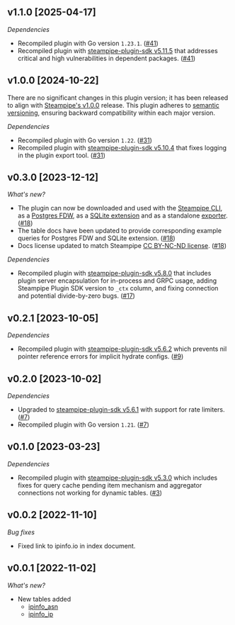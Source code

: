 ## v1.1.0 [2025-04-17]

_Dependencies_

- Recompiled plugin with Go version `1.23.1`. ([#41](https://github.com/turbot/steampipe-plugin-ipinfo/pull/41))
- Recompiled plugin with [steampipe-plugin-sdk v5.11.5](https://github.com/turbot/steampipe-plugin-sdk/blob/v5.11.5/CHANGELOG.md#v5115-2025-03-31) that addresses critical and high vulnerabilities in dependent packages. ([#41](https://github.com/turbot/steampipe-plugin-ipinfo/pull/41))

## v1.0.0 [2024-10-22]

There are no significant changes in this plugin version; it has been released to align with [Steampipe's v1.0.0](https://steampipe.io/changelog/steampipe-cli-v1-0-0) release. This plugin adheres to [semantic versioning](https://semver.org/#semantic-versioning-specification-semver), ensuring backward compatibility within each major version.

_Dependencies_

- Recompiled plugin with Go version `1.22`. ([#31](https://github.com/turbot/steampipe-plugin-ipinfo/pull/31))
- Recompiled plugin with [steampipe-plugin-sdk v5.10.4](https://github.com/turbot/steampipe-plugin-sdk/blob/develop/CHANGELOG.md#v5104-2024-08-29) that fixes logging in the plugin export tool. ([#31](https://github.com/turbot/steampipe-plugin-ipinfo/pull/31))

## v0.3.0 [2023-12-12]

_What's new?_

- The plugin can now be downloaded and used with the [Steampipe CLI](https://steampipe.io/docs), as a [Postgres FDW](https://steampipe.io/docs/steampipe_postgres/overview), as a [SQLite extension](https://steampipe.io/docs//steampipe_sqlite/overview) and as a standalone [exporter](https://steampipe.io/docs/steampipe_export/overview). ([#18](https://github.com/turbot/steampipe-plugin-ipinfo/pull/18))
- The table docs have been updated to provide corresponding example queries for Postgres FDW and SQLite extension. ([#18](https://github.com/turbot/steampipe-plugin-ipinfo/pull/18))
- Docs license updated to match Steampipe [CC BY-NC-ND license](https://github.com/turbot/steampipe-plugin-ipinfo/blob/main/docs/LICENSE). ([#18](https://github.com/turbot/steampipe-plugin-ipinfo/pull/18))

_Dependencies_

- Recompiled plugin with [steampipe-plugin-sdk v5.8.0](https://github.com/turbot/steampipe-plugin-sdk/blob/main/CHANGELOG.md#v580-2023-12-11) that includes plugin server encapsulation for in-process and GRPC usage, adding Steampipe Plugin SDK version to `_ctx` column, and fixing connection and potential divide-by-zero bugs. ([#17](https://github.com/turbot/steampipe-plugin-ipinfo/pull/17))

## v0.2.1 [2023-10-05]

_Dependencies_

- Recompiled plugin with [steampipe-plugin-sdk v5.6.2](https://github.com/turbot/steampipe-plugin-sdk/blob/main/CHANGELOG.md#v562-2023-10-03) which prevents nil pointer reference errors for implicit hydrate configs. ([#9](https://github.com/turbot/steampipe-plugin-ipinfo/pull/9))

## v0.2.0 [2023-10-02]

_Dependencies_

- Upgraded to [steampipe-plugin-sdk v5.6.1](https://github.com/turbot/steampipe-plugin-sdk/blob/main/CHANGELOG.md#v561-2023-09-29) with support for rate limiters. ([#7](https://github.com/turbot/steampipe-plugin-ipinfo/pull/7))
- Recompiled plugin with Go version `1.21`. ([#7](https://github.com/turbot/steampipe-plugin-ipinfo/pull/7))

## v0.1.0 [2023-03-23]

_Dependencies_

- Recompiled plugin with [steampipe-plugin-sdk v5.3.0](https://github.com/turbot/steampipe-plugin-sdk/blob/main/CHANGELOG.md#v530-2023-03-16) which includes fixes for query cache pending item mechanism and aggregator connections not working for dynamic tables. ([#3](https://github.com/turbot/steampipe-plugin-ipinfo/pull/3))

## v0.0.2 [2022-11-10]

_Bug fixes_

- Fixed link to ipinfo.io in index document.

## v0.0.1 [2022-11-02]

_What's new?_

- New tables added
  - [ipinfo_asn](https://hub.steampipe.io/plugins/turbot/ipinfo/tables/ipinfo_asn)
  - [ipinfo_ip](https://hub.steampipe.io/plugins/turbot/ipinfo/tables/ipinfo_ip)
